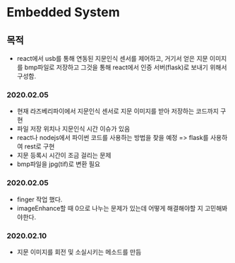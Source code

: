 # Embedded System



## 목적

* react에서 usb를 통해 연동된 지문인식 센서를 제어하고, 거기서 얻은 지문 이미지를 bmp파일로 저장하고 그것을 통해 react에서 인증 서버(flask)로 보내기 위해서 구성함.



### 2020.02.05

* 현재 라즈베리파이에서 지문인식 센서로 지문 이미지를 받아 저장하는 코드까지 구현
* 파일 저장 위치나 지문인식 시간 이슈가 있음
* react나 nodejs에서 파이썬 코드를 사용하는 방법을 찾을 예정 => flask를 사용하여 rest로 구현
* 지문 등록시 시간이 조금 걸리는 문제
* bmp파일을 jpg(tif)로 변환 필요



### 2020.02.05

* finger 작업 했다.
* imageEnhance할 때 0으로 나누는 문제가 있는데 어떻게 해결해야할 지 고민해봐야한다.



### 2020.02.10

* 지문 이미지를 회전 및 소실시키는 메소드를 만듬